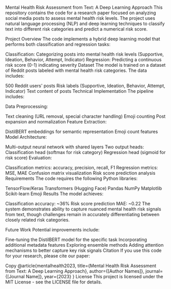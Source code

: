 Mental Health Risk Assessment from Text: A Deep Learning Approach
This repository contains the code for a research paper focused on analyzing social media posts to assess mental health risk levels. The project uses natural language processing (NLP) and deep learning techniques to classify text into different risk categories and predict a numerical risk score.

Project Overview
The code implements a hybrid deep learning model that performs both classification and regression tasks:

Classification: Categorizing posts into mental health risk levels (Supportive, Ideation, Behavior, Attempt, Indicator)
Regression: Predicting a continuous risk score (0-1) indicating severity
Dataset
The model is trained on a dataset of Reddit posts labeled with mental health risk categories. The data includes:

500 Reddit users' posts
Risk labels (Supportive, Ideation, Behavior, Attempt, Indicator)
Text content of posts
Technical Implementation
The pipeline includes:

Data Preprocessing:

Text cleaning (URL removal, special character handling)
Emoji counting
Post expansion and normalization
Feature Extraction:

DistilBERT embeddings for semantic representation
Emoji count features
Model Architecture:

Multi-output neural network with shared layers
Two output heads:
Classification head (softmax for risk category)
Regression head (sigmoid for risk score)
Evaluation:

Classification metrics: accuracy, precision, recall, F1
Regression metrics: MSE, MAE
Confusion matrix visualization
Risk score prediction analysis
Requirements
The code requires the following Python libraries:

TensorFlow/Keras
Transformers (Hugging Face)
Pandas
NumPy
Matplotlib
Scikit-learn
Emoji
Results
The model achieves:

Classification accuracy: ~36%
Risk score prediction MAE: ~0.22
The system demonstrates ability to capture nuanced mental health risk signals from text, though challenges remain in accurately differentiating between closely related risk categories.

Future Work
Potential improvements include:

Fine-tuning the DistilBERT model for the specific task
Incorporating additional metadata features
Exploring ensemble methods
Adding attention mechanisms to better capture key risk signals
Citation
If you use this code for your research, please cite our paper:


Copy
@article{mentalhealth2023,
  title={Mental Health Risk Assessment from Text: A Deep Learning Approach},
  author={[Author Names]},
  journal={[Journal Name]},
  year={2023}
}
License
This project is licensed under the MIT License - see the LICENSE file for details.
